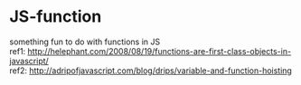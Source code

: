 # JS-function
something fun to do with functions in JS<br>
ref1: http://helephant.com/2008/08/19/functions-are-first-class-objects-in-javascript/<br>
ref2: http://adripofjavascript.com/blog/drips/variable-and-function-hoisting
